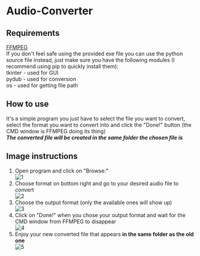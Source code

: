 # Audio-Converter
## Requirements
[FFMPEG](https://ffmpeg.org/download.html)  
If you don't feel safe using the provided exe file you can use the python source file instead, just make sure you have the following modules (I recommend using pip to quickly install them):  
tkinter - used for GUI  
pydub - used for conversion  
os - used for getting file path  
## How to use  
It's a simple program you just have to select the file you want to convert, select the format you want to convert into and click the "Done!" button (the CMD window is FFMPEG doing its thing)  
***The converted file will be created in the same folder the chosen file is***
## Image instructions
1) Open program and click on "Browse:"  
![1](https://user-images.githubusercontent.com/80701407/164069270-085f38ba-7add-4a44-ba09-4606ead88d11.png)  
2) Choose format on bottom right and go to your desired audio file to convert  
![2](https://user-images.githubusercontent.com/80701407/164069377-ccc84e48-66c9-4e63-8e0b-19ea1df96678.png)  
3) Choose the output format (only the available ones will show up)  
![3](https://user-images.githubusercontent.com/80701407/164069472-11ac50d8-e47a-4dcf-bf6d-8b932c193b82.png)  
4) Click on "Done!" when you chose your output format and wait for the CMD window from FFMPEG to disappear  
![4](https://user-images.githubusercontent.com/80701407/164069692-d208e743-6395-42e3-b8bb-a4984a1785bd.png)  
5) Enjoy your new converted file that appears **in the same folder as the old one**  
![5](https://user-images.githubusercontent.com/80701407/164069751-57f9202d-6847-48e3-94f8-7bdab0ca066d.png)  

